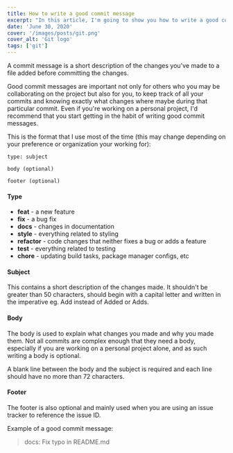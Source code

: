 ```yaml
---
title: How to write a good commit message
excerpt: "In this article, I'm going to show you how to write a good commit message."
date: 'June 30, 2020'
cover: '/images/posts/git.png'
cover_alt: 'Git logo'
tags: ['git']
---
```


A commit message is a short description of the changes you've made to a file added before committing the changes.

Good commit messages are important not only for others who you may be collaborating on the project but also for you, to keep track of all your commits and knowing exactly what changes where maybe during that particular commit. Even if you're working on a personal project, I'd recommend that you start getting in the habit of writing good commit messages.

This is the format that I use most of the time (this may change depending on your preference or organization your working for):

```
type: subject

body (optional)

footer (optional)
```

#### Type

- **feat** - a new feature
- **fix** - a bug fix
- **docs** - changes in documentation
- **style** - everything related to styling
- **refactor** - code changes that neither fixes a bug or adds a feature
- **test** - everything related to testing
- **chore** - updating build tasks, package manager configs, etc

#### Subject

This contains a short description of the changes made. It shouldn't be greater than 50 characters, should begin with a capital letter and written in the imperative eg. Add instead of Added or Adds.

#### Body

The body is used to explain what changes you made and why you made them. Not all commits are complex enough that they need a body, especially if you are working on a personal project alone, and as such writing a body is optional.

A blank line between the body and the subject is required and each line should have no more than 72 characters.

#### Footer

The footer is also optional and mainly used when you are using an issue tracker to reference the issue ID.

Example of a good commit message:

> docs: Fix typo in README.md
